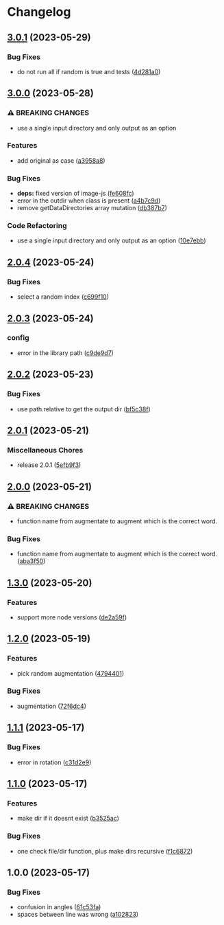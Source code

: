 # Changelog

## [3.0.1](https://github.com/santimirandarp/yolo-augment/compare/v3.0.0...v3.0.1) (2023-05-29)


### Bug Fixes

* do not run all if random is true and tests ([4d281a0](https://github.com/santimirandarp/yolo-augment/commit/4d281a0df8adb911cfaaa49aabb0c61efe890451))

## [3.0.0](https://github.com/santimirandarp/yolo-augment/compare/v2.0.4...v3.0.0) (2023-05-28)


### ⚠ BREAKING CHANGES

* use a single input directory and only output as an option

### Features

* add original as case ([a3958a8](https://github.com/santimirandarp/yolo-augment/commit/a3958a8f271cd78029e8e031d560146c33b2c457))


### Bug Fixes

* **deps:** fixed version of image-js ([fe608fc](https://github.com/santimirandarp/yolo-augment/commit/fe608fc484d915bdbaf1a3805a0af0225fd527ba))
* error in the outdir when class is present ([a4b7c9d](https://github.com/santimirandarp/yolo-augment/commit/a4b7c9dc7695178a1c87cbbfa2c63c8312eab684))
* remove getDataDirectories array mutation ([db387b7](https://github.com/santimirandarp/yolo-augment/commit/db387b7bf4e9cc7f6e27d02fd0229339ba8a3477))


### Code Refactoring

* use a single input directory and only output as an option ([10e7ebb](https://github.com/santimirandarp/yolo-augment/commit/10e7ebb973102f8b31058e92d18d8c2eb079ec05))

## [2.0.4](https://github.com/santimirandarp/yolo-augment/compare/v2.0.3...v2.0.4) (2023-05-24)


### Bug Fixes

* select a random index ([c699f10](https://github.com/santimirandarp/yolo-augment/commit/c699f1006fcc090993f67eee73d66c8461015b94))

## [2.0.3](https://github.com/santimirandarp/yolo-augment/compare/v2.0.2...v2.0.3) (2023-05-24)


### config

* error in the library path ([c9de9d7](https://github.com/santimirandarp/yolo-augment/commit/c9de9d7fcd455d5f8b45ccfc5a345d14c2953704))

## [2.0.2](https://github.com/santimirandarp/yolo-augment/compare/v2.0.1...v2.0.2) (2023-05-23)


### Bug Fixes

* use path.relative to get the output dir ([bf5c38f](https://github.com/santimirandarp/yolo-augment/commit/bf5c38fcc978a9abff9f10600689b8b508abf42c))

## [2.0.1](https://github.com/santimirandarp/yolo-augment/compare/v2.0.0...v2.0.1) (2023-05-21)


### Miscellaneous Chores

* release 2.0.1 ([5efb9f3](https://github.com/santimirandarp/yolo-augment/commit/5efb9f3411819db1359cbd202d30f59ad3e781a4))

## [2.0.0](https://github.com/santimirandarp/yolo-augment/compare/v1.3.0...v2.0.0) (2023-05-21)


### ⚠ BREAKING CHANGES

* function name from augmentate to augment which is the correct word.

### Bug Fixes

* function name from augmentate to augment which is the correct word. ([aba3f50](https://github.com/santimirandarp/yolo-augment/commit/aba3f509f1d1775b05b386de94df9fb303401c47))

## [1.3.0](https://github.com/santimirandarp/yolo-augment/compare/v1.2.0...v1.3.0) (2023-05-20)


### Features

* support more node versions ([de2a59f](https://github.com/santimirandarp/yolo-augment/commit/de2a59f8fd526e69ecc84c23ea44c06db0689859))

## [1.2.0](https://github.com/santimirandarp/yolo-augment/compare/v1.1.1...v1.2.0) (2023-05-19)


### Features

* pick random augmentation ([4794401](https://github.com/santimirandarp/yolo-augment/commit/4794401a9af332cfe3016f0450cdba7e2c4acef4))


### Bug Fixes

* augmentation ([72f6dc4](https://github.com/santimirandarp/yolo-augment/commit/72f6dc4fe874619f7f97d51436728f5014339b4a))

## [1.1.1](https://github.com/santimirandarp/yolo-augment/compare/v1.1.0...v1.1.1) (2023-05-17)


### Bug Fixes

* error in rotation ([c31d2e9](https://github.com/santimirandarp/yolo-augment/commit/c31d2e9807bd711fee5087ef845ec0d2549cc112))

## [1.1.0](https://github.com/santimirandarp/yolo-augment/compare/v1.0.0...v1.1.0) (2023-05-17)


### Features

* make dir if it doesnt exist ([b3525ac](https://github.com/santimirandarp/yolo-augment/commit/b3525ac79b4acf96c2028fefd6f76e9cea0630ff))


### Bug Fixes

* one check file/dir function, plus make dirs recursive ([f1c6872](https://github.com/santimirandarp/yolo-augment/commit/f1c68723b817bd7613ca5aae476815544f3a0164))

## 1.0.0 (2023-05-17)


### Bug Fixes

* confusion in angles ([61c53fa](https://github.com/santimirandarp/yolo-augment/commit/61c53fa3155d0743df0fd2fcf6c0a97ccb0571cb))
* spaces between line was wrong ([a102823](https://github.com/santimirandarp/yolo-augment/commit/a1028235353c272ffb2f55d4d56a026e65904a28))
